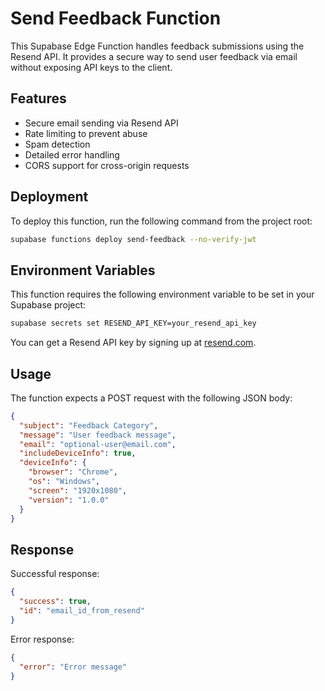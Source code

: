 # Send Feedback Function

This Supabase Edge Function handles feedback submissions using the Resend API. It provides a secure way to send user feedback via email without exposing API keys to the client.

## Features

- Secure email sending via Resend API
- Rate limiting to prevent abuse
- Spam detection
- Detailed error handling
- CORS support for cross-origin requests

## Deployment

To deploy this function, run the following command from the project root:

```bash
supabase functions deploy send-feedback --no-verify-jwt
```

## Environment Variables

This function requires the following environment variable to be set in your Supabase project:

```bash
supabase secrets set RESEND_API_KEY=your_resend_api_key
```

You can get a Resend API key by signing up at [resend.com](https://resend.com).

## Usage

The function expects a POST request with the following JSON body:

```json
{
  "subject": "Feedback Category",
  "message": "User feedback message",
  "email": "optional-user@email.com",
  "includeDeviceInfo": true,
  "deviceInfo": {
    "browser": "Chrome",
    "os": "Windows",
    "screen": "1920x1080",
    "version": "1.0.0"
  }
}
```

## Response

Successful response:

```json
{
  "success": true,
  "id": "email_id_from_resend"
}
```

Error response:

```json
{
  "error": "Error message"
}
```
